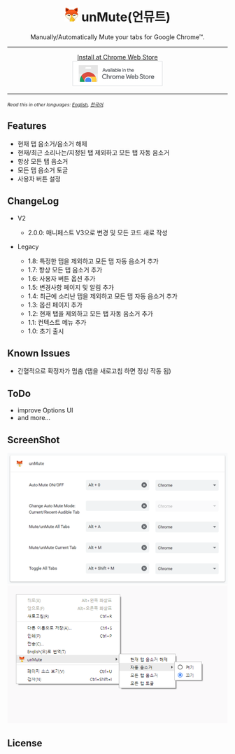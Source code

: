 <h1 align="center"><img src="./image/icons/prod/icon32.png" alt="아이콘"> unMute(언뮤트)</h1></p>

<p align="center">
Manually/Automatically Mute your tabs for Google Chrome™.
</p><hr>
<p align="center">
<a href="https://chrome.google.com/webstore/detail/unmute/lfedioibcednammacdoioeonimdbpige"><span>Install at Chrome Web Store</span></a><br>
<a href="https://chrome.google.com/webstore/detail/unmute/lfedioibcednammacdoioeonimdbpige"><img src="./image/chrome-web-store.png" alt="크롬 웹 스토어"></a>
</p><hr>

<span style="font-size:0.75em">_Read this in other languages: [English](README.md), [한국어](README.ko.md)._</span>

## Features

- 현재 탭 음소거/음소거 해제
- 현재/최근 소리나는/지정된 탭 제외하고 모든 탭 자동 음소거
- 항상 모든 탭 음소거
- 모든 탭 음소거 토글
- 사용자 버튼 설정

## ChangeLog

- V2

  - 2.0.0: 매니페스트 V3으로 변경 및 모든 코드 새로 작성

- Legacy

  - 1.8: 특정한 탭을 제외하고 모든 탭 자동 음소거 추가
  - 1.7: 항상 모든 탭 음소거 추가
  - 1.6: 사용자 버튼 옵션 추가
  - 1.5: 변경사항 페이지 및 알림 추가
  - 1.4: 최근에 소리난 탭을 제외하고 모든 탭 자동 음소거 추가
  - 1.3: 옵션 페이지 추가
  - 1.2: 현재 탭을 제외하고 모든 탭 자동 음소거 추가
  - 1.1: 컨텍스트 메뉴 추가
  - 1.0: 초기 출시

## Known Issues

- 간혈적으로 확정자가 멈춤 (탭을 새로고침 하면 정상 작동 됨)

## ToDo

- improve Options UI
- and more...

## ScreenShot

![](image/screenshot/screenshot_shortcut_ko.png)
![](image/screenshot/screenshot_context_menus_ko.png)

## License

```

```
